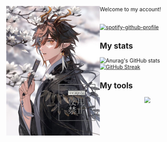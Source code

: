 <p align="left">
  <img src='9a2771866534e0ef9654e19dd97b3db4.jpg' width='250' align="left">
</p>
  Welcome to my account!
  <br>
  <br>

[![spotify-github-profile](https://spotify-github-profile.vercel.app/api/view?uid=31l62pnzp5npavcdemzdcwn76wmi&cover_image=true&theme=novatorem&bar_color_cover=false)](https://github.com/kittinan/spotify-github-profile)


## My stats

![Anurag's GitHub stats](https://github-readme-stats.vercel.app/api?username=DEViantUA&show_icons=true&theme=react) [![GitHub Streak](https://streak-stats.demolab.com?user=DEViantUa&theme=slateorange&locale=ru&date_format=n%2Fj%5B%2FY%5D)](https://git.io/streak-stats)

## My tools
<p align="center">
  <a href="https://skillicons.dev">
    <img src="https://skillicons.dev/icons?i=py,github,heroku,ps,vscode,html" />
  </a>
</p>

